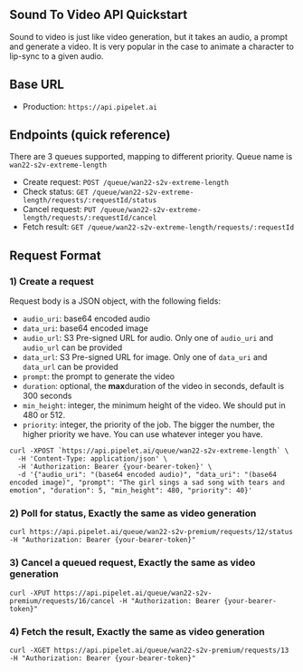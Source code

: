 ## Sound To Video API Quickstart

Sound to video is just like video generation, but it takes an audio, a prompt and generate a video.
It is very popular in the case to animate a character to lip-sync to a given audio.

## Base URL

- Production: `https://api.pipelet.ai`

## Endpoints (quick reference)

There are 3 queues supported, mapping to different priority. Queue name is `wan22-s2v-extreme-length`

- Create request: `POST /queue/wan22-s2v-extreme-length`
- Check status: `GET /queue/wan22-s2v-extreme-length/requests/:requestId/status`
- Cancel request: `PUT /queue/wan22-s2v-extreme-length/requests/:requestId/cancel`
- Fetch result: `GET /queue/wan22-s2v-extreme-length/requests/:requestId`

## Request Format

### 1) Create a request
Request body is a JSON object, with the following fields:
- `audio_uri`: base64 encoded audio
- `data_uri`: base64 encoded image
- `audio_url`: S3 Pre-signed URL for audio. Only one of `audio_uri` and `audio_url` can be provided
- `data_url`: S3 Pre-signed URL for image. Only one of `data_uri` and `data_url` can be provided
- `prompt`: the prompt to generate the video
- `duration`: optional, the **max**duration of the video in seconds, default is 300 seconds
- `min_height`: integer, the minimum height of the video. We should put in 480 or 512. 
- `priority`: integer, the priority of the job. The bigger the number, the higher priority we have. You can use whatever integer you have.

```
curl -XPOST `https://api.pipelet.ai/queue/wan22-s2v-extreme-length` \
  -H 'Content-Type: application/json' \
  -H 'Authorization: Bearer {your-bearer-token}' \
  -d '{"audio_uri": "(base64 encoded audio)", "data_uri": "(base64 encoded image)", "prompt": "The girl sings a sad song with tears and emotion", "duration": 5, "min_height": 480, "priority": 40}'
```

### 2) Poll for status, Exactly the same as video generation

```
curl https://api.pipelet.ai/queue/wan22-s2v-premium/requests/12/status -H "Authorization: Bearer {your-bearer-token}"
```

### 3) Cancel a queued request, Exactly the same as video generation

```
curl -XPUT https://api.pipelet.ai/queue/wan22-s2v-premium/requests/16/cancel -H "Authorization: Bearer {your-bearer-token}"
```

### 4) Fetch the result, Exactly the same as video generation

```
curl -XGET https://api.pipelet.ai/queue/wan22-s2v-premium/requests/13 -H "Authorization: Bearer {your-bearer-token}"
```
